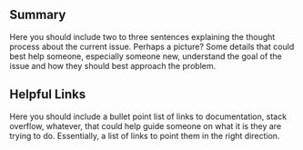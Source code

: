 ## Summary
Here you should include two to three sentences explaining the thought process
about the current issue. Perhaps a picture? Some details that could best help someone,
especially someone new, understand the goal of the issue and how they should best
approach the problem.

## Helpful Links
Here you should include a bullet point list of links to documentation, stack overflow,
whatever, that could help guide someone on what it is they are trying to do.
Essentially, a list of links to point them in the right direction.

